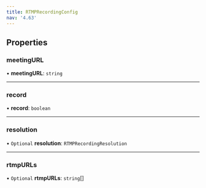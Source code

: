 ```yaml
---
title: RTMPRecordingConfig
nav: '4.63'
---
```


## Properties

### meetingURL

• **meetingURL**: `string`

---

### record

• **record**: `boolean`

---

### resolution

• `Optional` **resolution**: `RTMPRecordingResolution`

---

### rtmpURLs

• `Optional` **rtmpURLs**: `string`[]
